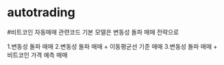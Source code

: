 # autotrading
#비트코인 자동매매 관련코드
기본 모델은 변동성 돌파 매매 전략으로


1.변동성 돌파 매매
2.변동성 돌파 매매 + 이동평균선 기준 매매
3.변동성 돌파 매매 + 비트코인 가격 예측 매매
